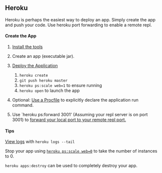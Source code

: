 ## Heroku

Heroku is perhaps the easiest way to deploy an app. Simply create the app and push your code. Use heroku port forwarding to enable a remote repl.

#### Create the App
1. [Install the tools](https://devcenter.heroku.com/articles/getting-started-with-clojure#set-up)
1. Create an app (executable jar).
1. [Deploy the Application](https://devcenter.heroku.com/articles/getting-started-with-clojure#deploy-the-app)
   1. `heroku create`
   1. `git push heroku master`
   1. `heroku ps:scale web=1` to ensure running
   1. `heroku open` to launch the app

1. Optional: [Use a Procfile](https://devcenter.heroku.com/articles/getting-started-with-clojure#define-a-procfile) to explicitly declare the application run command.
1. Use `heroku ps:forward 3001' (Assuming your repl server is on port 3001) to [forward your local port to your remote repl port.](https://devcenter.heroku.com/articles/exec#port-forwarding)

#### Tips

[View logs](https://devcenter.heroku.com/articles/getting-started-with-clojure#view-logs) with `heroku logs --tail`

Stop your app using [`heroku ps:scale web=0`](https://devcenter.heroku.com/articles/getting-started-with-clojure#scale-the-app) to take the number of instances to 0.

`heroku apps:destroy` can be used to completely destroy your app.
